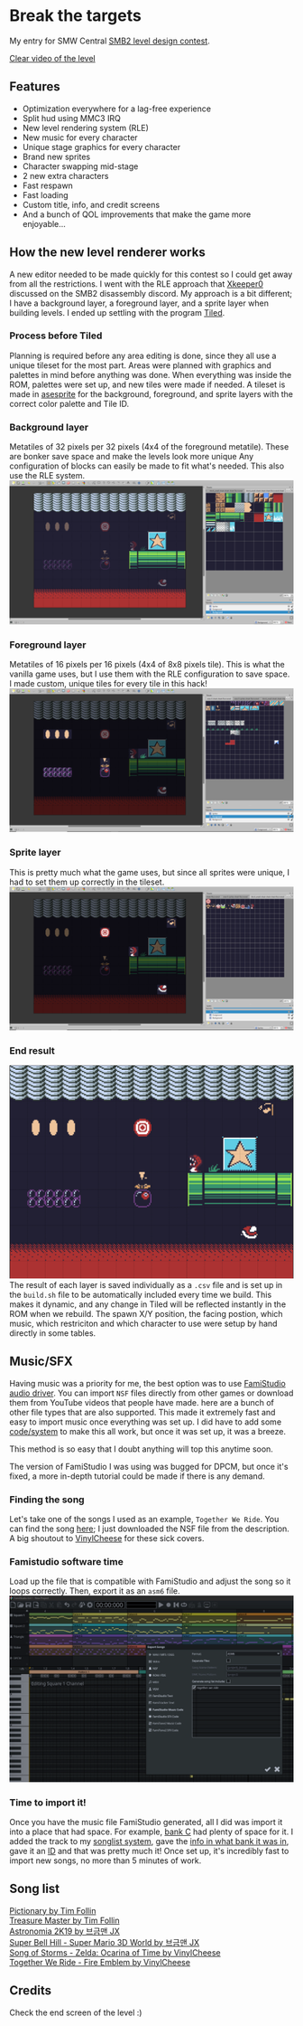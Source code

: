 # Break the targets
My entry for SMW Central [SMB2 level design contest](https://www.smwcentral.net/?p=viewthread&t=130297&page=1&pid=1652030#p1652030).

[Clear video of the level](https://www.youtube.com/watch?v=jsrPxex7x3g)

## Features
* Optimization everywhere for a lag-free experience
* Split hud using MMC3 IRQ
* New level rendering system (RLE)
* New music for every character
* Unique stage graphics for every character
* Brand new sprites
* Character swapping mid-stage
* 2 new extra characters
* Fast respawn
* Fast loading
* Custom title, info, and credit screens
* And a bunch of QOL improvements that make the game more enjoyable...

## How the new level renderer works
A new editor needed to be made quickly for this contest so I could get away from all the restrictions. I went with the RLE approach that [Xkeeper0](https://github.com/Xkeeper0) discussed on the SMB2 disassembly discord. My approach is a bit different; I have a background layer, a foreground layer, and a sprite layer when building levels. I ended up settling with the program [Tiled](https://www.mapeditor.org/).  

### Process before Tiled
Planning is required before any area editing is done, since they all use a unique tileset for the most part. Areas were planned with graphics and palettes in mind before anything was done. When everything was inside the ROM, palettes were set up, and new tiles were made if needed.
A tileset is made in [asesprite](https://www.aseprite.org/) for the background, foreground, and sprite layers with the correct color palette and Tile ID.

### Background layer
Metatiles of 32 pixels per 32 pixels (4x4 of the foreground metatile). These are bonker save space and make the levels look more unique Any configuration of blocks can easily be made to fit what's needed. This also use the RLE system.
![](https://github.com/Producks/Break-The_Targets/blob/main/doc/background.PNG?raw=true)

### Foreground layer
Metatiles of 16 pixels per 16 pixels (4x4 of 8x8 pixels tile). This is what the vanilla game uses, but I use them with the RLE configuration to save space. I made custom, unique tiles for every tile in this hack!
![](https://github.com/Producks/Break-The_Targets/blob/main/doc/foreground.PNG?raw=true)

### Sprite layer
This is pretty much what the game uses, but since all sprites were unique, I had to set them up correctly in the tileset.
![](https://github.com/Producks/Break-The_Targets/blob/main/doc/sprites.PNG?raw=true)  

### End result
![](https://github.com/Producks/Break-The_Targets/blob/main/doc/final%20result.PNG?raw=true)
The result of each layer is saved individually as a `.csv` file and is set up in the `build.sh` file to be automatically included every time we build. This makes it dynamic, and any change in Tiled will be reflected instantly in the ROM when we rebuild. The spawn X/Y position, the facing postion, which music, which restriciton and which character to use were setup by hand directly in some tables.


## Music/SFX
Having music was a priority for me, the best option was to use [FamiStudio audio driver](https://famistudio.org/). 
You can import `NSF` files directly from other games or download them from YouTube videos that people have made. here are a bunch of other file types that are also supported. This made it extremely fast and easy to import music once everything was set up. I did have to add some [code/system](https://github.com/Producks/Break-The_Targets/blob/6239a144cdff4824310c3d4b1b8a470900b0ad90/src/famistudio_asm6.asm#L7502) to make this all work, but once it was set up, it was a breeze.  

This method is so easy that I doubt anything will top this anytime soon.  

The version of FamiStudio I was using was bugged for DPCM, but once it's fixed, a more in-depth tutorial could be made if there is any demand.

### Finding the song
Let's take one of the songs I used as an example, `Together We Ride`. You can find the song [here](https://www.youtube.com/watch?v=IoGIq-caOXM); I just downloaded the NSF file from the description. A big shoutout to [VinylCheese](https://www.youtube.com/@SwissVinyl) for these sick covers.

### Famistudio software time
Load up the file that is compatible with FamiStudio and adjust the song so it loops correctly. Then, export it as an `asm6` file.
![](https://github.com/Producks/Break-The_Targets/blob/main/doc/export_famistudio.PNG?raw=true)

### Time to import it!
Once you have the music file FamiStudio generated, all I did was import it into a place that had space. For example, [bank C](https://github.com/Producks/Break-The_Targets/blob/main/src/prg-c.asm) had plenty of space for it. I added the track to my [songlist system](https://github.com/Producks/Break-The_Targets/blob/6239a144cdff4824310c3d4b1b8a470900b0ad90/src/prg-e-f.asm#L2017), gave the [info in what bank it was in](https://github.com/Producks/Break-The_Targets/blob/6239a144cdff4824310c3d4b1b8a470900b0ad90/src/prg-e-f.asm#L2002), gave it an [ID](https://github.com/Producks/Break-The_Targets/blob/6239a144cdff4824310c3d4b1b8a470900b0ad90/src/prg-e-f.asm#L1990C1-L1990C17) and that was pretty much it! Once set up, it's incredibly fast to import new songs, no more than 5 minutes of work.

## Song list
[Pictionary by Tim Follin](https://www.youtube.com/watch?v=SJwh3erQlyE)  
[Treasure Master by Tim Follin](https://www.youtube.com/watch?v=8wZGVazbJYY)  
[Astronomia 2K19 by 브금맨 JX](https://www.youtube.com/watch?v=4Frn8z8IiDA)  
[Super Bell Hill - Super Mario 3D World by 브금맨 JX](https://www.youtube.com/watch?v=Igp4aAShhcw)  
[Song of Storms - Zelda: Ocarina of Time by VinylCheese](https://www.youtube.com/watch?v=STGVwdcSlUI)  
[Together We Ride - Fire Emblem by VinylCheese](https://www.youtube.com/watch?v=IoGIq-caOXM)
## Credits
Check the end screen of the level :)

